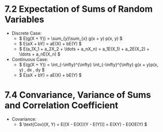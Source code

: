 # 7.2 Expectation of Sums of Random Variables
- Discrete Case:
  - $ E(g(X + Y)) = \sum_{y}\sum_{x} g(x + y) p(x, y) $
  - $ E(aX + bY) = aE(X) + bE(Y) $
  - $ E(a_1X_1 + a_2X_2 + \ldots + a_nX_n) = a_1E(X_1) + a_2E(X_2) + \ldots + a_nE(X_n) $
- Continuous Case:
    - $ E(g(X + Y)) = \int_{-\infty}^{\infty} \int_{-\infty}^{\infty} g(x + y)p(x, y) \, dx \, dy $
    - $ E(aX + bY) = aE(X) + bE(Y) $

# 7.4 Convariance, Variance of Sums and Correlation Coefficient
- Covariance:
  - $ \text{Cov}(X, Y) = E[(X - E(X))(Y - E(Y))] = E(XY) - E(X)E(Y) $